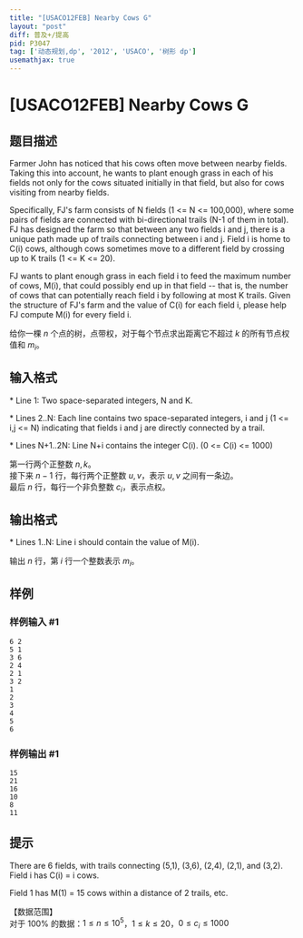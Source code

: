 ```yaml
---
title: "[USACO12FEB] Nearby Cows G"
layout: "post"
diff: 普及+/提高
pid: P3047
tag: ['动态规划,dp', '2012', 'USACO', '树形 dp']
usemathjax: true
---
```


# [USACO12FEB] Nearby Cows G
## 题目描述

Farmer John has noticed that his cows often move between nearby fields. Taking this into account, he wants to plant enough grass in each of his fields not only for the cows situated initially in that field, but also for cows visiting from nearby fields.

Specifically, FJ's farm consists of N fields (1 <= N <= 100,000), where some pairs of fields are connected with bi-directional trails (N-1 of them in total).  FJ has designed the farm so that between any two fields i and j, there is a unique path made up of trails connecting between i and j. Field i is home to C(i) cows, although cows sometimes move to a different field by crossing up to K trails (1 <= K <= 20).

FJ wants to plant enough grass in each field i to feed the maximum number of cows, M(i), that could possibly end up in that field -- that is, the number of cows that can potentially reach field i by following at most K trails.  Given the structure of FJ's farm and the value of C(i) for each field i, please help FJ compute M(i) for every field i.

给你一棵 $n$ 个点的树，点带权，对于每个节点求出距离它不超过 $k$ 的所有节点权值和 $m_i$。
## 输入格式

\* Line 1: Two space-separated integers, N and K.

\* Lines 2..N: Each line contains two space-separated integers, i and j (1 <= i,j <= N) indicating that fields i and j are directly connected by a trail.

\* Lines N+1..2N: Line N+i contains the integer C(i). (0 <= C(i) <= 1000)

第一行两个正整数 $n,k$。   
接下来 $n-1$ 行，每行两个正整数 $u,v$，表示 $u,v$ 之间有一条边。  
最后 $n$ 行，每行一个非负整数 $c_i$，表示点权。

## 输出格式

\* Lines 1..N: Line i should contain the value of M(i). 

输出 $n$ 行，第 $i$ 行一个整数表示 $m_i$。
## 样例

### 样例输入 #1
```
6 2 
5 1 
3 6 
2 4 
2 1 
3 2 
1 
2 
3 
4 
5 
6 

```
### 样例输出 #1
```
15 
21 
16 
10 
8 
11 

```
## 提示

There are 6 fields, with trails connecting (5,1), (3,6), (2,4), (2,1), and (3,2).  Field i has C(i) = i cows.


Field 1 has M(1) = 15 cows within a distance of 2 trails, etc.

【数据范围】  
对于 $100\%$ 的数据：$1 \le n \le 10^5$，$1 \le k \le 20$，$0 \le c_i \le 1000$
